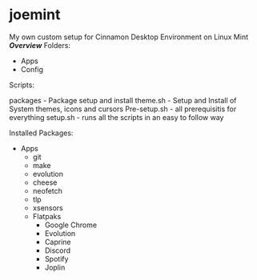 # joemint
My own custom setup for Cinnamon Desktop Environment on Linux Mint
*****************Overview*****************
Folders:
- Apps
- Config

Scripts:

packages - Package setup and install
theme.sh - Setup and Install of System themes, icons and cursors
Pre-setup.sh - all prerequisitis for everything
setup.sh - runs all the scripts in an easy to follow way

Installed Packages:
- Apps
  - git 
  - make 
  - evolution
  - cheese 
  - neofetch 
  - tlp
  - xsensors 
  - Flatpaks
     - Google Chrome
     - Evolution
     - Caprine
     - Discord
     - Spotify
     - Joplin

